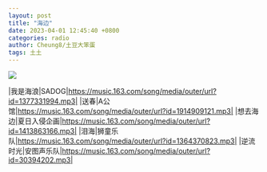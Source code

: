 ```yaml
---
layout: post
title: "海边"
date: 2023-04-01 12:45:40 +0800
categories: radio
author: Cheung8/土豆大笨蛋
tags: 土土
---
```

![]({{site.baseurl}}/images/cover_20230401.jpg)

|我是海浪|SADOG|https://music.163.com/song/media/outer/url?id=1377331994.mp3|
|送春|A公馆|https://music.163.com/song/media/outer/url?id=1914909121.mp3|
|想去海边|夏日入侵企画|https://music.163.com/song/media/outer/url?id=1413863166.mp3|
|泪海|狮童乐队|https://music.163.com/song/media/outer/url?id=1364370823.mp3|
|逆流时光|安图声乐队|https://music.163.com/song/media/outer/url?id=30394202.mp3|

